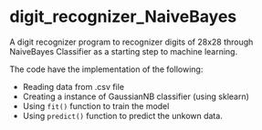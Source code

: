 # digit_recognizer_NaiveBayes
A digit recognizer program to recognizer digits of 28x28 through NaiveBayes Classifier as a starting step to machine learning.

The code have the implementation of the following:
- Reading data from .csv file
- Creating a instance of GaussianNB classifier (using sklearn)
- Using `fit()` function to train the model
- Using `predict()` function to predict the unkown data.
